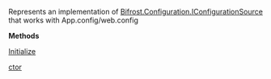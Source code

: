 Represents an implementation of [Bifrost.Configuration.IConfigurationSource](Bifrost.Configuration.IConfigurationSource) that works with App.config/web.config

**Methods**

[Initialize](Bifrost.Configuration.IConfigurationSource.Initialize)


[ctor](Bifrost.Configuration.ConfigSection.ConfigConfigurationSource.ctor)
